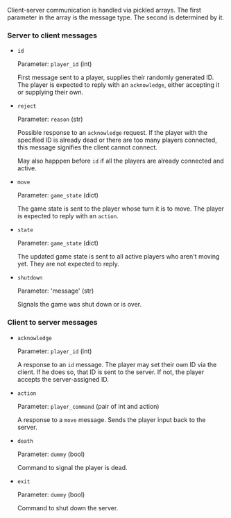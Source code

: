Client-server communication is handled via pickled arrays.
The first parameter in the array is the message type.
The second is determined by it.

### Server to client messages

- `id`

    Parameter: `player_id` (int)
    
    First message sent to a player, supplies their randomly generated ID.
    The player is expected to reply with an `acknowledge`, either accepting
    it or supplying their own.
  
- `reject`

  Parameter: `reason` (str)

  Possible response to an `acknowledge` request.
  If the player with the specified ID is already dead or there are too many players connected, 
  this message signifies the client cannot connect.
  
  May also happpen before `id` if all the players are already connected and active.
  
- `move`

    Parameter: `game_state` (dict)
    
    The game state is sent to the player whose turn it is to move. 
    The player is expected to reply with an `action`.
  
- `state`

    Parameter: `game_state` (dict)
    
    The updated game state is sent to all active players who aren't moving yet.
    They are not expected to reply.
  
- `shutdown`

    Parameter: 'message' (str)
    
    Signals the game was shut down or is over.

### Client to server messages

- `acknowledge`
    
    Parameter: `player_id` (int)
  
    A response to an `id` message.
    The player may set their own ID via the client.
    If he does so, that ID is sent to the server.
    If not, the player accepts the server-assigned ID.
  
- `action`
    
    Parameter: `player_command` (pair of int and action)

    A response to a `move` message.
    Sends the player input back to the server.

- `death`

  Parameter: `dummy` (bool)

  Command to signal the player is dead.
  
- `exit`

    Parameter: `dummy` (bool)
  
    Command to shut down the server.
